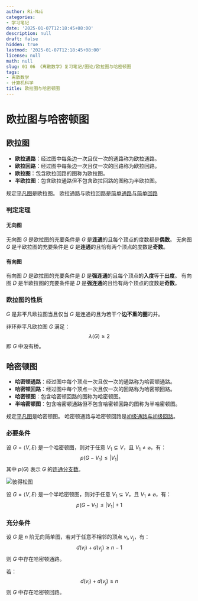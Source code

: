 ```yaml
---
author: Ri-Nai
categories:
- 学习笔记
date: '2025-01-07T12:18:45+08:00'
description: null
draft: false
hidden: true
lastmod: '2025-01-07T12:18:45+08:00'
license: null
math: null
slug: 01 06 《离散数学》复习笔记/图论/欧拉图与哈密顿图
tags:
- 离散数学
- 计算机科学
title: 欧拉图与哈密顿图
---
```


# 欧拉图与哈密顿图

## 欧拉图
- **欧拉通路**：经过图中每条边一次且仅一次的通路称为欧拉通路。
- **欧拉回路**：经过图中每条边一次且仅一次的回路称为欧拉回路。
- **欧拉图**：包含欧拉回路的图称为欧拉图。
- **半欧拉图**：包含欧拉通路但不包含欧拉回路的图称为半欧拉图。  

规定[平凡图](../图的基本概念/#相关概念)是欧拉图。
欧拉通路与欧拉回路是[简单通路与简单回路](../图的基本概念/#通路与回路)

### 判定定理
#### 无向图
无向图 $G$ 是欧拉图的充要条件是 $G$ 是**连通**的且每个顶点的度数都是**偶数**。
无向图 $G$ 是半欧拉图的充要条件是 $G$ 是**连通**的且恰有两个顶点的度数是**奇数**。

#### 有向图
有向图 $D$ 是欧拉图的充要条件是 $D$ 是**强连通**的且每个顶点的**入度**等于**出度**。
有向图 $D$ 是半欧拉图的充要条件是 $D$ 是**强连通**的且恰有两个顶点的度数是**奇数**。

### 欧拉图的性质
$G$ 是非平凡欧拉图当且仅当 $G$ 是连通的且为若干个**边不重的圈**的并。

非环非平凡欧拉图 $G$ 满足：
$$\lambda(G) \geq 2$$
即 $G$ 中没有桥。

## 哈密顿图
- **哈密顿通路**：经过图中每个顶点一次且仅一次的通路称为哈密顿通路。
- **哈密顿回路**：经过图中每个顶点一次且仅一次的回路称为哈密顿回路。
- **哈密顿图**：包含哈密顿回路的图称为哈密顿图。
- **半哈密顿图**：包含哈密顿通路但不包含哈密顿回路的图称为半哈密顿图。

规定[平凡图](../图的基本概念/#相关概念)是哈密顿图。
哈密顿通路与哈密顿回路是[初级通路与初级回路](../图的基本概念/#通路与回路)。

### 必要条件
设 $G = \langle V, E \rangle$ 是一个哈密顿图，则对于任意 $V_1 \varsubsetneq V$，且 $V_1 \neq \varnothing$，有：
$$p(G - V_1) \leq \left|V_1\right|$$
其中 $p(G)$ 表示 $G$ 的[连通分支数](../图的基本概念/#图的连通性)。

![彼得松图](../imgs/彼得松图.png)

设 $G = \langle V, E \rangle$ 是一个半哈密顿图，则对于任意 $V_1 \varsubsetneq V$，且 $V_1 \neq \varnothing$，有：
$$p(G - V_1) \leq \left|V_1\right| + 1$$

### 充分条件
设 $G$ 是 $n$ 阶无向简单图，若对于任意不相邻的顶点 $v_i, v_j$，有：
$$d(v_i) + d(v_j) \geq n - 1$$
则 $G$ 中存在哈密顿通路。

若：
$$d(v_i) + d(v_j) \geq n$$
则 $G$ 中存在哈密顿回路。


